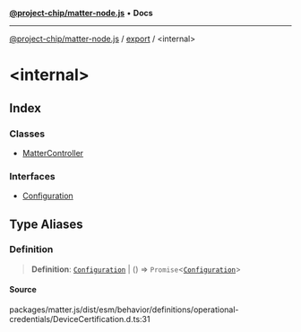 [**@project-chip/matter-node.js**](../../README.md) • **Docs**

***

[@project-chip/matter-node.js](../../modules.md) / [export](../README.md) / \<internal\>

# \<internal\>

## Index

### Classes

- [MatterController](classes/MatterController.md)

### Interfaces

- [Configuration](interfaces/Configuration.md)

## Type Aliases

### Definition

> **Definition**: [`Configuration`](interfaces/Configuration.md) \| () => `Promise`\<[`Configuration`](interfaces/Configuration.md)\>

#### Source

packages/matter.js/dist/esm/behavior/definitions/operational-credentials/DeviceCertification.d.ts:31
